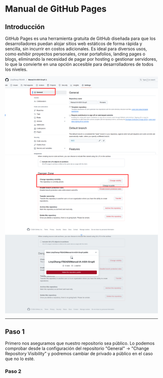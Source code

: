 # Manual de GitHub Pages

## Introducción 
GitHub Pages es una herramienta gratuita de GitHub diseñada para que los desarrolladores puedan alojar sitios web estáticos de forma rápida y sencilla, sin incurrir en costos adicionales. Es ideal para diversos usos, como exhibir proyectos personales, crear portafolios, landing pages o blogs, eliminando la necesidad de pagar por hosting o gestionar servidores, lo que la convierte en una opción accesible para desarrolladores de todos los niveles.

![img1](./img/paso1.png)
![img2](./img/paso1-2.png)
![img3](./img/paso1-3.png)

---

## Paso 1
Primero nos aseguramos que nuestro repositorio sea público. Lo podemos comprobar desde la configuración del repositorio "General" -> "Change Repository Visibility" y podremos cambiar de privado a público en el caso que no lo esté.


### Paso 2

